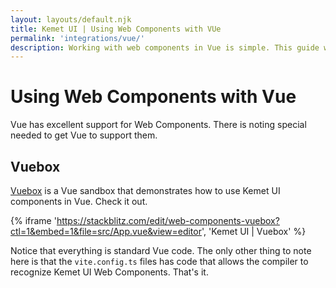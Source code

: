```yaml
---
layout: layouts/default.njk
title: Kemet UI | Using Web Components with VUe
permalink: 'integrations/vue/'
description: Working with web components in Vue is simple. This guide will walk you through the process.
---
```


# Using Web Components with Vue

Vue has excellent support for Web Components. There is noting special needed to get Vue to support them.

## Vuebox

[Vuebox](https://stackblitz.com/~/github.com/hasanirogers/web-components-vuebox) is a Vue sandbox that demonstrates how to use Kemet UI components in Vue. Check it out.

{% iframe 'https://stackblitz.com/edit/web-components-vuebox?ctl=1&embed=1&file=src/App.vue&view=editor', 'Kemet UI | Vuebox' %}

Notice that everything is standard Vue code. The only other thing to note here is that the `vite.config.ts` files has code that allows the compiler to recognize Kemet UI Web Components. That's it.
